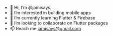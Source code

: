 - 👋 Hi, I’m @jamisays
- 👀 I’m interested in building mobile apps
- 🌱 I’m currently learning Flutter & Firebase
- 💞️ I’m looking to collaborate on Flutter packages
- 📫 Reach me jamisays@gmail.com
